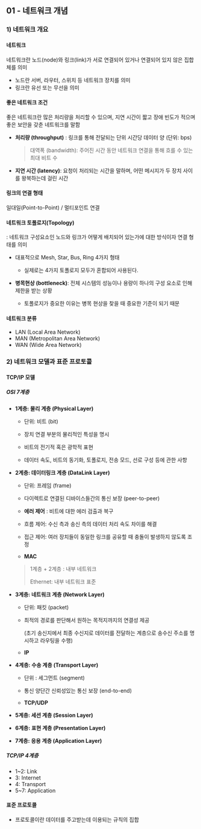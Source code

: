 ## 01 - 네트워크 개념

### 1) 네트워크 개요

#### 네트워크

네트워크란 노드(node)와 링크(link)가 서로 연결되어 있거나 연결되어 있지 않은 집합체를 의미

- 노드란 서버, 라우터, 스위치 등 네트워크 장치를 의미
- 링크란 유선 또는 무선을 의미



#### 좋은 네트워크 조건

좋은 네트워크란 많은 처리량을 처리할 수 있으며, 지연 시간이 짧고 장애 빈도가 적으며 좋은 보안을 갖춘 네트워크를 말함

- **처리량 (throughput)** : 링크를 통해 전달되는 단위 시간당 데이터 양 (단위: bps)

  > 대역폭 (bandwidth): 주어진 시간 동안 네트워크 연결을 통해 흐를 수 있는 최대 비트 수

- **지연 시간 (latency)**: 요청이 처리되는 시간을 말하며, 어떤 메시지가 두 장치 사이를 왕복하는데 걸린 시간



#### 링크의 연결 형태

일대일(Point-to-Point) / 멀티포인트 연결



#### 네트워크 토폴로지(Topology)

: 네트워크 구성요소인 노드와 링크가 어떻게 배치되어 있는가에 대한 방식이자 연결 형태를 의미
- 대표적으로 Mesh, Star, Bus, Ring 4가지 형태
  - 실제로는 4가지 토폴로지 모두가 혼합되어 사용된다.

- **병목현상 (bottleneck)**: 전체 시스템의 성능이나 용량이 하나의 구성 요소로 인해 제한을 받는 상황 
  - 토폴로지가 중요한 이유는 병목 현상을 찾을 때 중요한 기준이 되기 때문



#### 네트워크 분류

- LAN (Local Area Network)
- MAN (Metropolitan Area Network) 
- WAN (Wide Area Network)



### 2) 네트워크 모델과 표준 프로토콜

#### TCP/IP 모델

##### OSI 7계층

- **1계층: 물리 계층 (Physical Layer)**

  - 단위: 비트 (bit)
  - 장치 연결 부분의 물리적인 특성을 명시

  - 비트의 전기적 혹은 광학적 표현

  - 데이터 속도, 비트의 동기화, 토폴로지, 전송 모드, 선로 구성 등에 관한 사항

- **2계층: 데이터링크 계층 (DataLink Layer)**

  - 단위: 프레임 (frame)
  - 다이렉트로 연결된 디바이스들간의 통신 보장 (peer-to-peer)

  - **에러 제어** : 비트에 대한 에러 검출과 복구

  - 흐름 제어: 수신 측과 송신 측의 데이터 처리 속도 차이를 해결

  - 접근 제어: 여러 장치들이 동일한 링크를 공유할 때 충돌이 발생하지 않도록 조정
  - **MAC**

  > 1계층 + 2계층 : 내부 네트워크
  >
  > Ethernet: 내부 네트워크 표준

- **3계층: 네트워크 계층 (Network Layer)**

  - 단위: 패킷 (packet)

  - 최적의 경로를 판단해서 원하는 목적지까지의 연결성 제공

    (초기 송신지에서 최종 수신지로 데이터를 전달하는 계층으로 송수신 주소를 명시하고 라우팅을 수행)

  - **IP**

- **4계층: 수송 계층 (Transport Layer)**

  - 단위 : 세그먼트 (segment)
  - 통신 양단간 신뢰성있는 통신 보장 (end-to-end)

  - **TCP/UDP**

- **5계층: 세션 계층 (Session Layer)**
- **6계층: 표현 계층 (Presentation Layer)**
- **7계층: 응용 계층 (Application Layer)**



##### TCP/IP 4계층

- 1~2: Link
- 3: Internet
- 4: Transport
- 5~7: Application



#### 표준 프로토콜

- 프로토콜이란 데이터를 주고받는데 이용되는 규칙의 집합